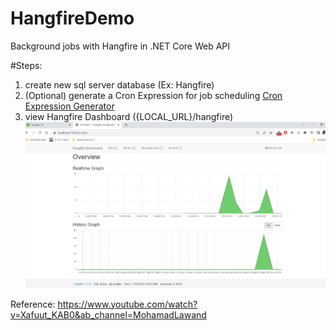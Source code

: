 # HangfireDemo

Background jobs with Hangfire in .NET Core Web API

#Steps:
1. create new sql server database (Ex: Hangfire)
2. (Optional) generate a Cron Expression for job scheduling [Cron Expression Generator](https://www.freeformatter.com/cron-expression-generator-quartz.html)
3. view Hangfire Dashboard ({LOCAL_URL}/hangfire)
![Hangfire Dashboard](/img/hangfire.PNG)

Reference: https://www.youtube.com/watch?v=Xafuut_KAB0&ab_channel=MohamadLawand
